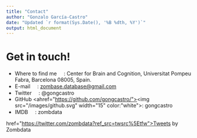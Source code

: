 ```yaml
---
title: "Contact"
author: "Gonzalo García-Castro"
date: "Updated `r format(Sys.Date(), '%B %dth, %Y')`"
output: html_document
---
```


# Get in touch!

* Where to find me <a href="https://www.google.es/maps/place/UPF/@41.3896612,2.1893233,18z/data=!4m12!1m6!3m5!1s0x12a4a33ccd94d689:0xd685c271005de93c!2sCenter+for+Brain+%26+Cognition,+UPF!8m2!3d41.4035622!4d2.1944031!3m4!1s0x12a4a304cf89c015:0xfc36a1aa65cd41ee!8m2!3d41.3898056!4d2.1909859"><img src="/images/map.svg" width="15"></a>: Center for Brain and Cognition, Universitat Pompeu Fabra, Barcelona 08005, Spain.
* E-mail <a href="mailto:zombdata@gmail.com?"><img src="/images/envelope.svg" width="15"></a>: [zombase.database@gmail.com](mailto:zombdata@gmail.edu?)
* Twitter <a href="https://twitter.com/zombdata"><img src="/images/twitter.svg" width="15"></a>: @gongcastro
* GitHub <ahref="https://github.com/gongcastro/"><img src="/images/github.svg" width="15" color:"white"></a>: gongcastro
* IMDB <a href="https://www.imdb.com/user/ur114254284/"><img src="/images/imdb.svg" width="15"></a>: zombdata

 href="https://twitter.com/zombdata?ref_src=twsrc%5Etfw">Tweets by Zombdata</a> <script async src="https://platform.twitter.com/widgets.js" charset="utf-8"></script></div>

